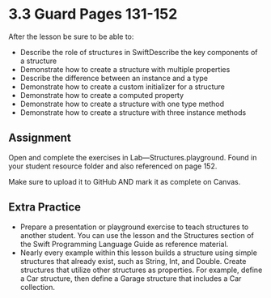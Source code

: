 # 3.3 Guard Pages 131-152 #

After the lesson be sure to be able to:
- Describe the role of structures in SwiftDescribe the key components of a structure
- Demonstrate how to create a structure with multiple properties
- Describe the difference between an instance and a type
- Demonstrate how to create a custom initializer for a structure
- Demonstrate how to create a computed property
- Demonstrate how to create a structure with one type method
- Demonstrate how to create a structure with three instance methods

## Assignment ##

Open and complete the exercises in Lab—Structures.playground. Found in your student resource folder and also referenced on page 152.

Make sure to upload it to GitHub AND mark it as complete on Canvas.

## Extra Practice ##

- Prepare a presentation or playground exercise to teach structures to another student. You can use the lesson and the Structures section of the Swift Programming Language Guide as reference material.
- Nearly every example within this lesson builds a structure using simple structures that already exist, such as String, Int, and Double. Create structures that utilize other structures as properties. For example, define a Car structure, then define a Garage structure that includes a Car collection.
